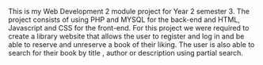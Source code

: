 This is my Web Development 2 module project for Year 2 semester 3. The project consists of using PHP and MYSQL for the back-end and HTML, Javascript and CSS for the front-end. 
For this project we were required to create a library website that allows the user to register and log in and be able to reserve and unreserve a book of their liking. The user is 
also able to search for their book by title , author or description using partial search. 
